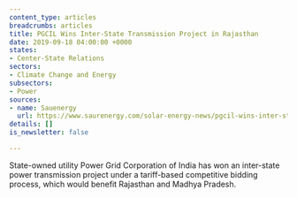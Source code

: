 ```yaml
---
content_type: articles
breadcrumbs: articles
title: PGCIL Wins Inter-State Transmission Project in Rajasthan
date: 2019-09-18 04:00:00 +0000
states:
- Center-State Relations
sectors:
- Climate Change and Energy
subsectors:
- Power
sources:
- name: Sauenergy
  url: https://www.saurenergy.com/solar-energy-news/pgcil-wins-inter-state-transmission-project-rajasthan
details: []
is_newsletter: false

---
```

State-owned utility Power Grid Corporation of India has won an inter-state power transmission project under a tariff-based competitive bidding process, which would benefit Rajasthan and Madhya Pradesh.
